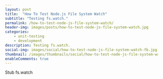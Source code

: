 ```yaml
---
layout: post
title:  "How To Test Node.js File System Watch"
subtitle: "Testing fs.watch."
permalink: /how-to-test-node-js-file-system-watch/
header-img: images/posts/how-to-test-node-js-file-system-watch.jpg
categories:
    - unit-testing
    - development
description: Testing fs.watch.
social-img: images/social/how-to-test-node-js-file-system-watch-fb.jpg
thumbnail: /images/thumbnails/social/how-to-test-node-js-file-system-watch-fb-thumb.jpg
enableComments: true
---
```


Stub fs.watch